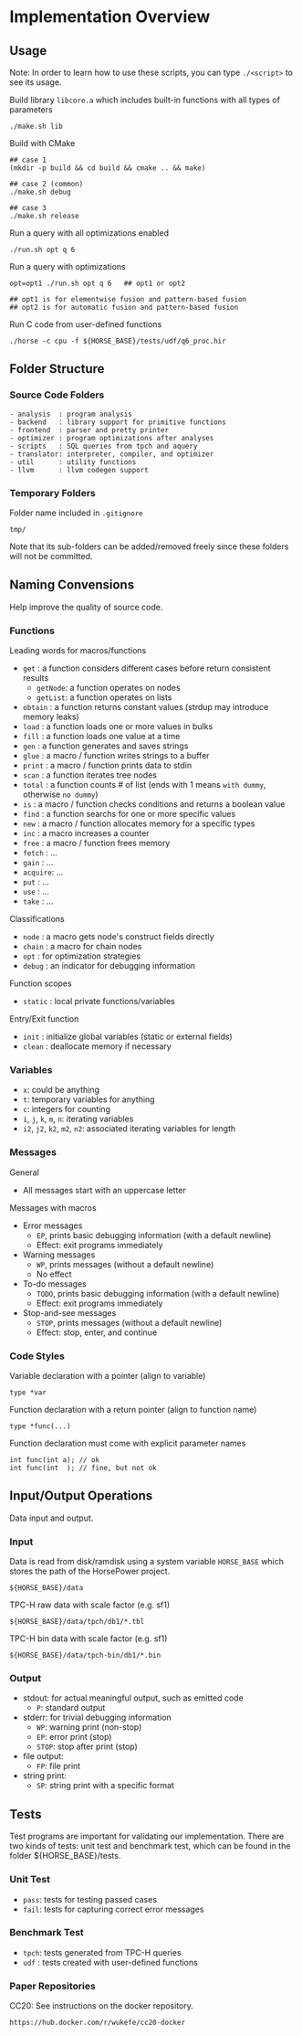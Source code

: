 # Implementation Overview

## Usage

Note: In order to learn how to use these scripts, you can type `./<script>` to
see its usage.

Build library `libcore.a` which includes built-in functions with all types of parameters

    ./make.sh lib

Build with CMake

    ## case 1
    (mkdir -p build && cd build && cmake .. && make)

    ## case 2 (common)
    ./make.sh debug

    ## case 3
    ./make.sh release

Run a query with all optimizations enabled

    ./run.sh opt q 6

Run a query with optimizations

    opt=opt1 ./run.sh opt q 6   ## opt1 or opt2

    ## opt1 is for elementwise fusion and pattern-based fusion
    ## opt2 is for automatic fusion and pattern-based fusion

Run C code from user-defined functions

    ./horse -c cpu -f ${HORSE_BASE}/tests/udf/q6_proc.hir


## Folder Structure

### Source Code Folders

```
- analysis  : program analysis
- backend   : library support for primitive functions
- frontend  : parser and pretty printer
- optimizer : program optimizations after analyses
- scripts   : SQL queries from tpch and aquery 
- translator: interpreter, compiler, and optimizer
- util      : utility functions
- llvm      : llvm codegen support
```


### Temporary Folders

Folder name included in `.gitignore`

    tmp/

Note that its sub-folders can be added/removed freely since these folders will
not be committed.


## Naming Convensions

Help improve the quality of source code.

### Functions

Leading words for macros/functions

- `get`    : a function considers different cases before return consistent results
    + `getNode`: a function operates on nodes
    + `getList`: a function operates on lists
- `obtain` : a function returns constant values (strdup may introduce memory leaks)
- `load`   : a function loads one or more values in bulks
- `fill`   : a function loads one value at a time
- `gen`    : a function generates and saves strings
- `glue`   : a macro / function writes strings to a buffer
- `print`  : a macro / function prints data to stdin
- `scan`   : a function iterates tree nodes
- `total`  : a function counts # of list (ends with 1 means `with dummy`, otherwise `no dummy`)
- `is`     : a macro / function checks conditions and returns a boolean value
- `find`   : a function searchs for one or more specific values
- `new`    : a macro / function allocates memory for a specific types
- `inc`    : a macro increases a counter
- `free`   : a macro / function frees memory
- `fetch`  : ...
- `gain`   : ...
- `acquire`: ...
- `put`    : ...
- `use`    : ...
- `take`   : ...

Classifications

- `node`   : a macro gets node's construct fields directly
- `chain`  : a macro for chain nodes
- `opt`    : for optimization strategies
- `debug`  : an indicator for debugging information

Function scopes

- `static` : local private functions/variables

Entry/Exit function

- `init`   : initialize global variables (static or external fields)
- `clean`  : deallocate memory if necessary


### Variables

- `x`: could be anything
- `t`: temporary variables for anything
- `c`: integers for counting
- `i`, `j`, `k`, `m`, `n`: iterating variables
- `i2`, `j2`, `k2`, `m2`, `n2`: associated iterating variables for length


### Messages

General

- All messages start with an uppercase letter

Messages with macros

- Error messages
    + `EP`, prints basic debugging information (with a default newline)
    + Effect: exit programs immediately
- Warning messages
    + `WP`, prints messages (without a default newline)
    + No effect
- To-do messages
    + `TODO`, prints basic debugging information (with a default newline)
    + Effect: exit programs immediately
- Stop-and-see messages
    + `STOP`, prints messages (without a default newline)
    + Effect: stop, enter, and continue


### Code Styles

Variable declaration with a pointer (align to variable)

    type *var

Function declaration with a return pointer (align to function name)

    type *func(...)

Function declaration must come with explicit parameter names

    int func(int a); // ok
    int func(int  ); // fine, but not ok




## Input/Output Operations

Data input and output.

### Input

Data is read from disk/ramdisk using a system variable `HORSE_BASE` which
stores the path of the HorsePower project.

    ${HORSE_BASE}/data

TPC-H raw data with scale factor (e.g. sf1)

    ${HORSE_BASE}/data/tpch/db1/*.tbl

TPC-H bin data with scale factor (e.g. sf1)

    ${HORSE_BASE}/data/tpch-bin/db1/*.bin


### Output

- stdout: for actual meaningful output, such as emitted code
    + `P`: standard output
- stderr: for trivial debugging information
    + `WP`: warning print (non-stop)
    + `EP`: error print (stop)
    + `STOP`: stop after print (stop)
- file output:
    + `FP`: file print
- string print:
    + `SP`: string print with a specific format


## Tests

Test programs are important for validating our implementation.
There are two kinds of tests: unit test and benchmark test,
which can be found in the folder ${HORSE_BASE}/tests.


### Unit Test

- `pass`: tests for testing passed cases
- `fail`: tests for capturing correct error messages


### Benchmark Test

- `tpch`: tests generated from TPC-H queries
- `udf` : tests created with user-defined functions


### Paper Repositories

CC20: See instructions on the docker repository.

    https://hub.docker.com/r/wukefe/cc20-docker


 
